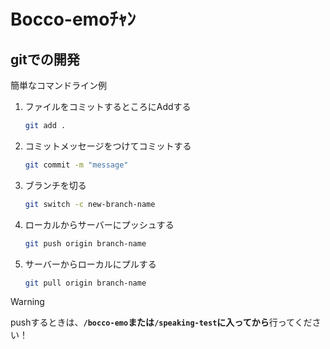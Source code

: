 # Bocco-emoﾁｬﾝ

## gitでの開発

簡単なコマンドライン例

1. ファイルをコミットするところにAddする

    ``` zsh
    git add .
    ```

2. コミットメッセージをつけてコミットする

    ``` zsh
    git commit -m "message"
    ```

3. ブランチを切る

    ``` zsh
    git switch -c new-branch-name
    ```

4. ローカルからサーバーにプッシュする

    ``` zsh
    git push origin branch-name
    ```

5. サーバーからローカルにプルする

    ``` zsh
    git pull origin branch-name
    ```

> [!WARNING]
> pushするときは、**`/bocco-emo`または`/speaking-test`に入ってから**行ってください！
